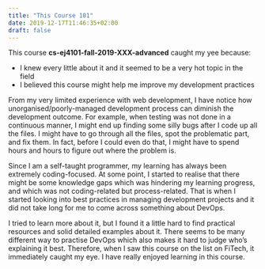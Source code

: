 ```yaml
---
title: "This Course 101"
date: 2019-12-17T11:46:35+02:00
draft: false
---
```


This course **cs-ej4101-fall-2019-XXX-advanced** caught my yee because:

- I knew every little about it and it seemed to be a very hot topic in the field
- I believed this course might help me improve my development practices

From my very limited experience with web development, I have notice how unorganised/poorly-managed development process can diminish the development outcome. For example, when testing was not done in a continuous manner, I might end up finding some silly bugs after I code up all the files. I might have to go through all the files, spot the problematic part, and fix them. In fact, before I could even do that, I might have to spend hours and hours to figure out where the problem is.

Since I am a self-taught programmer, my learning has always been extremely coding-focused. At some point, I started to realise that there might be some knowledge gaps which was hindering my learning progress, and which was not coding-related but process-related. That is when I started looking into best practices in managing development projects and it did not take long for me to come across something about DevOps.

I tried to learn more about it, but I found it a little hard to find practical resources and solid detailed examples about it. There seems to be many different way to practise DevOps which also makes it hard to judge who’s explaining it best. Therefore, when I saw this course on the list on FiTech, it immediately caught my eye. I have really enjoyed learning in this course.
